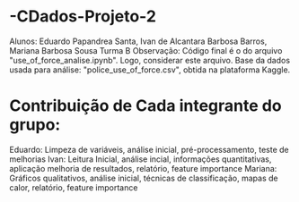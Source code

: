 # -CDados-Projeto-2
Alunos: Eduardo Papandrea Santa, Ivan de Alcantara Barbosa Barros, Mariana Barbosa Sousa
Turma B
Observação: Código final é o do arquivo "use_of_force_analise.ipynb". Logo, considerar este arquivo.
Base da dados usada para análise: "police_use_of_force.csv", obtida na plataforma Kaggle.

# Contribuição de Cada integrante do grupo:
Eduardo: Limpeza de variáveis, análise inicial, pré-processamento, teste de melhorias
Ivan: Leitura Inicial, análise incial, informações quantitativas, aplicação melhoria de resultados, relatório, feature importance
Mariana: Gráficos qualitativos, análise inicial, técnicas de classificação, mapas de calor, relatório, feature importance
